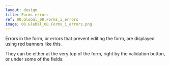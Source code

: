 ```yaml
---
layout: design
title: Forms errors
ref: 00.Global_08.Forms_i_errors
image: 00.Global_08.Forms_i_errors.png
---
```


Errors in the form, or errors that prevent editing the form, are displayed using red banners like this.

They can be either at the very top of the form, right by the validation button, or under some of the fields.
